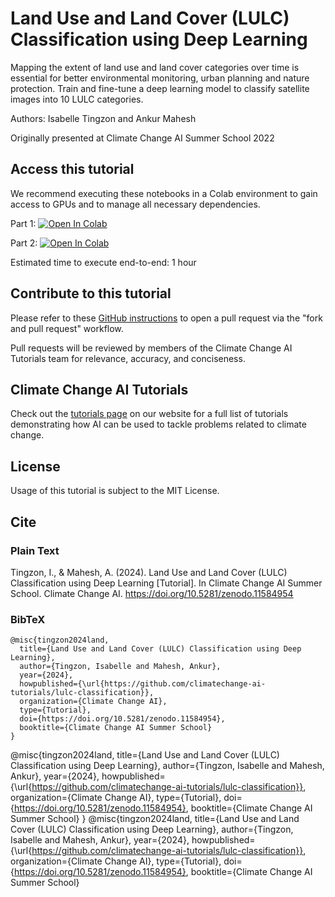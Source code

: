 # Land Use and Land Cover (LULC) Classification using Deep Learning
Mapping the extent of land use and land cover categories over time is essential for better environmental monitoring, urban planning and nature protection. Train and fine-tune a deep learning model to classify satellite images into 10 LULC categories.

Authors: Isabelle Tingzon and Ankur Mahesh

Originally presented at Climate Change AI Summer School 2022

## Access this tutorial

We recommend executing these notebooks in a Colab environment to gain access to GPUs and to manage all necessary dependencies.

Part 1: <a target="_blank" href="https://colab.research.google.com/github/climatechange-ai-tutorials/lulc-classification/blob/main/land_use_land_cover_part1.ipynb">
  <img src="https://colab.research.google.com/assets/colab-badge.svg" alt="Open In Colab"/>
</a>

Part 2: <a target="_blank" href="https://colab.research.google.com/github/climatechange-ai-tutorials/lulc-classification/blob/main/land_use_land_cover_part2.ipynb">
  <img src="https://colab.research.google.com/assets/colab-badge.svg" alt="Open In Colab"/>
</a>

Estimated time to execute end-to-end: 1 hour

## Contribute to this tutorial

Please refer to these [GitHub instructions](https://docs.github.com/en/get-started/exploring-projects-on-github/contributing-to-a-project#about-forking) to open a pull request via the "fork and pull request" workflow. 

Pull requests will be reviewed by members of the Climate Change AI Tutorials team for relevance, accuracy, and conciseness.

## Climate Change AI Tutorials
Check out the [tutorials page](https://www.climatechange.ai/tutorials?) on our website for a full list of tutorials demonstrating how AI can be used to tackle problems related to climate change.

## License
Usage of this tutorial is subject to the MIT License.

## Cite

### Plain Text
Tingzon, I., & Mahesh, A. (2024). Land Use and Land Cover (LULC) Classification using Deep Learning [Tutorial]. In Climate Change AI Summer School. Climate Change AI. https://doi.org/10.5281/zenodo.11584954

### BibTeX

```
@misc{tingzon2024land,
  title={Land Use and Land Cover (LULC) Classification using Deep Learning},
  author={Tingzon, Isabelle and Mahesh, Ankur},
  year={2024},
  howpublished={\url{https://github.com/climatechange-ai-tutorials/lulc-classification}},
  organization={Climate Change AI},
  type={Tutorial},
  doi={https://doi.org/10.5281/zenodo.11584954},
  booktitle={Climate Change AI Summer School}
}
```
@misc{tingzon2024land,
  title={Land Use and Land Cover (LULC) Classification using Deep Learning},
  author={Tingzon, Isabelle and Mahesh, Ankur},
  year={2024},
  howpublished={\url{https://github.com/climatechange-ai-tutorials/lulc-classification}},
  organization={Climate Change AI},
  type={Tutorial},
  doi={https://doi.org/10.5281/zenodo.11584954},
  booktitle={Climate Change AI Summer School}
}
@misc{tingzon2024land,
  title={Land Use and Land Cover (LULC) Classification using Deep Learning},
  author={Tingzon, Isabelle and Mahesh, Ankur},
  year={2024},
  howpublished={\url{https://github.com/climatechange-ai-tutorials/lulc-classification}},
  organization={Climate Change AI},
  type={Tutorial},
  doi={https://doi.org/10.5281/zenodo.11584954},
  booktitle={Climate Change AI Summer School}
  